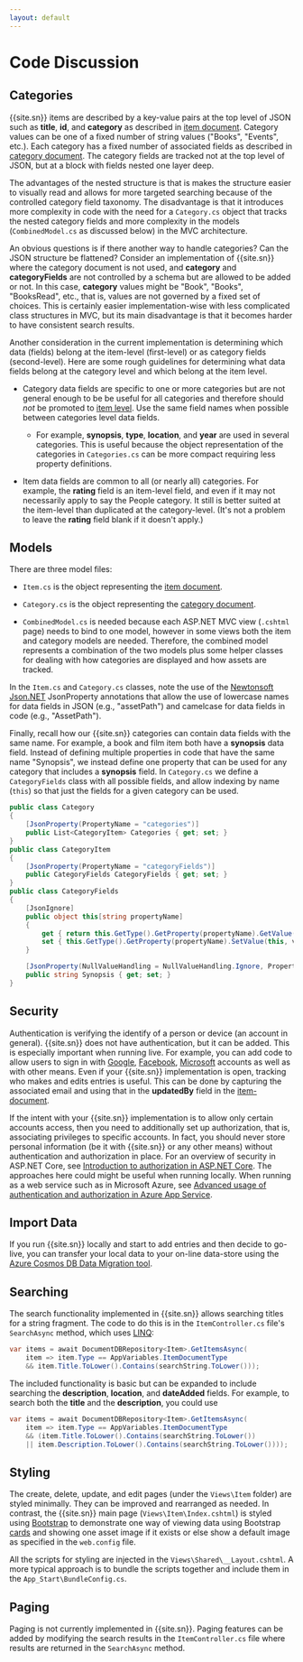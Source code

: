 ```yaml
---
layout: default
---
```

# Code Discussion

## Categories

{{site.sn}} items are described by a key-value pairs at the top level of JSON such as **title**, **id**, and **category** as described in [item document][item]. Category values can be one of a fixed number of string values ("Books", "Events", etc.). Each category has a fixed number of associated fields as described in [category document][cat]. The category fields are tracked not at the top level of JSON, but at a block with fields nested one layer deep.

The advantages of the nested structure is that is makes the structure easier to visually read and allows for more targeted searching because of the controlled category field taxonomy. The disadvantage is that it introduces more complexity in code with the need for a `Category.cs` object that tracks the nested category fields and more complexity in the models (`CombinedModel.cs` as discussed below) in the MVC architecture.

An obvious questions is if there another way to handle categories?  Can the JSON structure be flattened? Consider an implementation of {{site.sn}} where the category document is not used, and **category** and **categoryFields** are not controlled by a schema but are allowed to be added or not. In this case, **category** values might be "Book", "Books", "BooksRead", etc., that is, values are not governed by a fixed set of choices. This is certainly easier implementation-wise with less complicated class structures in MVC, but its main disadvantage is that it becomes harder to have consistent search results. 

Another consideration in the current implementation is determining which data (fields) belong at the item-level (first-level) or as category fields (second-level). Here are some rough guidelines for determining what data fields belong at the category level and which belong at the item level.

* Category data fields are specific to one or more categories but are not general enough to be be useful for all categories and therefore should *not* be promoted to [item level][item]. Use the same field names when possible between categories level data fields. 

    - For example, **synopsis**, **type**, **location**, and **year** are used in several categories. This is useful because the object representation of the categories in `Categories.cs` can be more compact requiring less property definitions.

* Item data fields are common to all (or nearly all) categories. For example, the **rating** field is an item-level field, and even if it may not necessarily apply to say the People category. It still is better suited at the item-level than duplicated at the category-level. (It's not a problem to leave the **rating** field blank if it doesn't apply.)

## Models

There are three model files: 

* `Item.cs` is the object representing the [item document][item].

* `Category.cs` is the object representing the [category document][cat].

* `CombinedModel.cs` is needed because each ASP.NET MVC view (`.cshtml` page) needs to bind to one model, however in some views both the item and category models are needed. Therefore, the combined model represents a combination of the two models plus some helper classes for dealing with how categories are displayed and how assets are tracked.

In the `Item.cs` and `Category.cs` classes, note the use of the [Newtonsoft Json.NET][newton] JsonProperty annotations that allow the use of lowercase names for data fields in JSON (e.g., "assetPath") and camelcase for data fields in code (e.g., "AssetPath").

Finally, recall how our {{site.sn}} categories can contain data fields with the same name. For example, a book and film item both have a **synopsis** data field. Instead of defining multiple properties in code that have the same name "Synopsis", we instead define one property that can be used for any category that includes a **synopsis** field.  In `Category.cs` we define a `CategoryFields` class with all possible fields, and allow indexing by name (`this`) so that just the fields for a given category can be used.

```C#
public class Category
{
    [JsonProperty(PropertyName = "categories")]
    public List<CategoryItem> Categories { get; set; }
}
public class CategoryItem
{
    [JsonProperty(PropertyName = "categoryFields")]
    public CategoryFields CategoryFields { get; set; }
}
public class CategoryFields
{
    [JsonIgnore]
    public object this[string propertyName]
    {
        get { return this.GetType().GetProperty(propertyName).GetValue(this); }
        set { this.GetType().GetProperty(propertyName).SetValue(this, value); }
    }

    [JsonProperty(NullValueHandling = NullValueHandling.Ignore, PropertyName = "synopsis")]
    public string Synopsis { get; set; }
}
```

## Security

Authentication is verifying the identify of a person or device (an account in general). {{site.sn}} does not have authentication, but it can be added. This is especially important when running live. For example, you can add code to allow users to sign in with [Google][auth-goog], [Facebook][auth-fb], [Microsoft][auth-msft] accounts as well as with other means. Even if your {{site.sn}} implementation is open, tracking who makes and edits entries is useful. This can be done by capturing the associated email and using that in the **updatedBy** field in the [item-document][item].

If the intent with your {{site.sn}} implementation is to allow only certain accounts access, then you need to additionally set up authorization, that is, associating privileges to specific accounts. In fact, you should never store personal information (be it with {{site.sn}} or any other means) without authentication and authorization in place. For an overview of security in ASP.NET Core, see [Introduction to authorization in ASP.NET Core][auth-core]. The approaches here could might be useful when running locally. When running as a web service such as in Microsoft Azure, see [Advanced usage of authentication and authorization in Azure App Service][auth-adv].

## Import Data

If you run {{site.sn}} locally and start to add entries and then decide to go-live, you can transfer your local data to your on-line data-store using the [Azure Cosmos DB Data Migration tool][migration].

## Searching

The search functionality implemented in {{site.sn}} allows searching titles for a string fragment. The code to do
this is in the `ItemController.cs` file's `SearchAsync` method, which uses [LINQ][linq]:

```C#
var items = await DocumentDBRepository<Item>.GetItemsAsync(
    item => item.Type == AppVariables.ItemDocumentType
    && item.Title.ToLower().Contains(searchString.ToLower()));
```
The included functionality is basic but can be expanded to include searching the **description**, **location**, and **dateAdded** fields. For example, to search both the **title** and the **description**, you could use

```C#
var items = await DocumentDBRepository<Item>.GetItemsAsync(
    item => item.Type == AppVariables.ItemDocumentType
    && (item.Title.ToLower().Contains(searchString.ToLower())
    || item.Description.ToLower().Contains(searchString.ToLower())));
```

## Styling

The create, delete, update, and edit pages (under the `Views\Item` folder) are styled minimally. They can be improved and rearranged as needed. In contrast, the {{site.sn}} main page (`Views\Item\Index.cshtml`) is styled using [Bootstrap][boot] to demonstrate one way of viewing data using Bootstrap [cards][bootcard] and showing one asset image if it exists or else show a default image as specified in the `web.config` file.  

All the scripts for styling are injected in the `Views\Shared\__Layout.cshtml`. A more typical approach is to bundle
the scripts together and include them in the `App_Start\BundleConfig.cs`.

## Paging

Paging is not currently implemented in {{site.sn}}. Paging features can be added by modifying the search results in the `ItemController.cs` file where results are returned in the `SearchAsync` method.

[blog]: http://blog.travelmarx.com/2017/12/a-personal-information-management-system-introducing-scrapbook.html
[boot]: https://getbootstrap.com
[bootcard]: https://getbootstrap.com/docs/4.0/components/card/
[item]: /item-document
[cat]: /category-document
[auth-fb]: https://docs.microsoft.com/en-us/azure/app-service/configure-authentication-provider-facebook
[auth-goog]: https://docs.microsoft.com/en-us/azure/app-service/configure-authentication-provider-google
[auth-msft]: https://docs.microsoft.com/en-us/azure/app-service/configure-authentication-provider-microsoft
[auth-adv]: https://docs.microsoft.com/en-us/azure/app-service/app-service-authentication-how-to
[auth-core]: https://docs.microsoft.com/en-us/aspnet/core/security/authorization/introduction?view=aspnetcore-2.2
[migrate]: https://docs.microsoft.com/en-us/azure/cosmos-db/import-data
[newton]: https://www.newtonsoft.com/json
[migration]: https://docs.microsoft.com/en-us/azure/cosmos-db/import-data
[linq]: https://docs.microsoft.com/en-us/dotnet/csharp/tutorials/working-with-linq